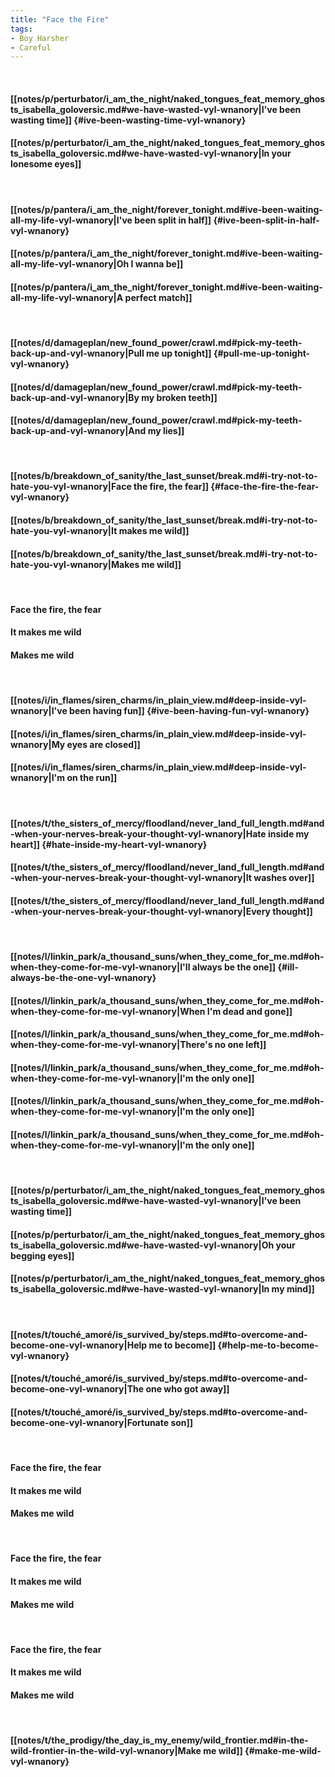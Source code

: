```yaml
---
title: "Face the Fire"
tags:
- Boy Harsher
- Careful
---
```

&nbsp;
#### [[notes/p/perturbator/i_am_the_night/naked_tongues_feat_memory_ghosts_isabella_goloversic.md#we-have-wasted-vyl-wnanory|I've been wasting time]] {#ive-been-wasting-time-vyl-wnanory}
#### [[notes/p/perturbator/i_am_the_night/naked_tongues_feat_memory_ghosts_isabella_goloversic.md#we-have-wasted-vyl-wnanory|In your lonesome eyes]]
&nbsp;
#### [[notes/p/pantera/i_am_the_night/forever_tonight.md#ive-been-waiting-all-my-life-vyl-wnanory|I've been split in half]] {#ive-been-split-in-half-vyl-wnanory}
#### [[notes/p/pantera/i_am_the_night/forever_tonight.md#ive-been-waiting-all-my-life-vyl-wnanory|Oh I wanna be]]
#### [[notes/p/pantera/i_am_the_night/forever_tonight.md#ive-been-waiting-all-my-life-vyl-wnanory|A perfect match]]
&nbsp;
#### [[notes/d/damageplan/new_found_power/crawl.md#pick-my-teeth-back-up-and-vyl-wnanory|Pull me up tonight]] {#pull-me-up-tonight-vyl-wnanory}
#### [[notes/d/damageplan/new_found_power/crawl.md#pick-my-teeth-back-up-and-vyl-wnanory|By my broken teeth]]
#### [[notes/d/damageplan/new_found_power/crawl.md#pick-my-teeth-back-up-and-vyl-wnanory|And my lies]]
&nbsp;
#### [[notes/b/breakdown_of_sanity/the_last_sunset/break.md#i-try-not-to-hate-you-vyl-wnanory|Face the fire, the fear]] {#face-the-fire-the-fear-vyl-wnanory}
#### [[notes/b/breakdown_of_sanity/the_last_sunset/break.md#i-try-not-to-hate-you-vyl-wnanory|It makes me wild]]
#### [[notes/b/breakdown_of_sanity/the_last_sunset/break.md#i-try-not-to-hate-you-vyl-wnanory|Makes me wild]]
&nbsp;
#### Face the fire, the fear
#### It makes me wild
#### Makes me wild
&nbsp;
#### [[notes/i/in_flames/siren_charms/in_plain_view.md#deep-inside-vyl-wnanory|I've been having fun]] {#ive-been-having-fun-vyl-wnanory}
#### [[notes/i/in_flames/siren_charms/in_plain_view.md#deep-inside-vyl-wnanory|My eyes are closed]]
#### [[notes/i/in_flames/siren_charms/in_plain_view.md#deep-inside-vyl-wnanory|I'm on the run]]
&nbsp;
#### [[notes/t/the_sisters_of_mercy/floodland/never_land_full_length.md#and-when-your-nerves-break-your-thought-vyl-wnanory|Hate inside my heart]] {#hate-inside-my-heart-vyl-wnanory}
#### [[notes/t/the_sisters_of_mercy/floodland/never_land_full_length.md#and-when-your-nerves-break-your-thought-vyl-wnanory|It washes over]]
#### [[notes/t/the_sisters_of_mercy/floodland/never_land_full_length.md#and-when-your-nerves-break-your-thought-vyl-wnanory|Every thought]]
&nbsp;
#### [[notes/l/linkin_park/a_thousand_suns/when_they_come_for_me.md#oh-when-they-come-for-me-vyl-wnanory|I'll always be the one]] {#ill-always-be-the-one-vyl-wnanory}
#### [[notes/l/linkin_park/a_thousand_suns/when_they_come_for_me.md#oh-when-they-come-for-me-vyl-wnanory|When I'm dead and gone]]
#### [[notes/l/linkin_park/a_thousand_suns/when_they_come_for_me.md#oh-when-they-come-for-me-vyl-wnanory|There's no one left]]
#### [[notes/l/linkin_park/a_thousand_suns/when_they_come_for_me.md#oh-when-they-come-for-me-vyl-wnanory|I'm the only one]]
#### [[notes/l/linkin_park/a_thousand_suns/when_they_come_for_me.md#oh-when-they-come-for-me-vyl-wnanory|I'm the only one]]
#### [[notes/l/linkin_park/a_thousand_suns/when_they_come_for_me.md#oh-when-they-come-for-me-vyl-wnanory|I'm the only one]]
&nbsp;
#### [[notes/p/perturbator/i_am_the_night/naked_tongues_feat_memory_ghosts_isabella_goloversic.md#we-have-wasted-vyl-wnanory|I've been wasting time]]
#### [[notes/p/perturbator/i_am_the_night/naked_tongues_feat_memory_ghosts_isabella_goloversic.md#we-have-wasted-vyl-wnanory|Oh your begging eyes]]
#### [[notes/p/perturbator/i_am_the_night/naked_tongues_feat_memory_ghosts_isabella_goloversic.md#we-have-wasted-vyl-wnanory|In my mind]]
&nbsp;
#### [[notes/t/touché_amoré/is_survived_by/steps.md#to-overcome-and-become-one-vyl-wnanory|Help me to become]] {#help-me-to-become-vyl-wnanory}
#### [[notes/t/touché_amoré/is_survived_by/steps.md#to-overcome-and-become-one-vyl-wnanory|The one who got away]]
#### [[notes/t/touché_amoré/is_survived_by/steps.md#to-overcome-and-become-one-vyl-wnanory|Fortunate son]]
&nbsp;
#### Face the fire, the fear
#### It makes me wild
#### Makes me wild
&nbsp;
#### Face the fire, the fear
#### It makes me wild
#### Makes me wild
&nbsp;
#### Face the fire, the fear
#### It makes me wild
#### Makes me wild
&nbsp;
#### [[notes/t/the_prodigy/the_day_is_my_enemy/wild_frontier.md#in-the-wild-frontier-in-the-wild-vyl-wnanory|Make me wild]] {#make-me-wild-vyl-wnanory}
